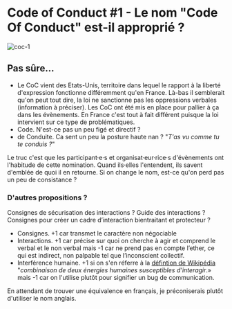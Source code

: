 ---
---

# Code of Conduct #1 - Le nom "Code Of Conduct" est-il approprié ?

![coc-1](https://raw.githubusercontent.com/Julia-barbelane/reflexions/master/photos/code-of-conduct/coc-1.png)

## Pas sûre...
- Le CoC vient des Etats-Unis, territoire dans lequel le rapport à la liberté d'expression fonctionne différemment qu'en France. Là-bas il semblerait qu'on peut tout dire, la loi ne sanctionne pas les oppressions verbales (information à préciser). Les CoC ont été mis en place pour pallier à ça dans les évènements. En France c'est tout à fait différent puisque la loi intervient sur ce type de problématiques.
- Code. N'est-ce pas un peu figé et directif ?
- de Conduite. Ca sent un peu la posture haute nan ? "*T'as vu comme tu te conduis ?*"  

Le truc c'est que les participant·e·s et organisat·eur·rice·s d'évènements ont l'habitude de cette nomination. Quand ils·elles l'entendent, ils savent d'emblée de quoi il en retourne. Si on change le nom, est-ce qu'on perd pas un peu de consistance ?

### D'autres propositions ?

Consignes de sécurisation des interactions ? Guide des interactions ? Consignes pour créer un cadre d’interaction bientraitant et protecteur ?  
- Consignes. +1 car transmet le caractère non négociable  
- Interactions. +1 car précise sur quoi on cherche à agir et comprend le verbal et le non verbal mais -1 car ne prend pas en compte l’ether, ce qui est indirect, non palpable tel que l’inconscient collectif.  
- Interférence humaine. +1 si on s'en réferre à la [défintion de Wikipédia](https://fr.wikipedia.org/wiki/Interf%C3%A9rence) "*combinaison de deux énergies humaines susceptibles d'interagir*.» mais -1 car on l'utilise plutôt pour signifier un bug de communication.   

En attendant de trouver une équivalence en français, je préconiserais plutôt d'utiliser le nom anglais.
